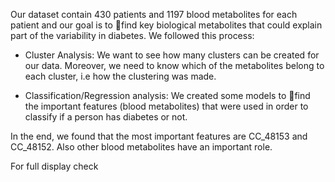 Our dataset contain 430 patients and 1197 blood metabolites for each patient
and our goal is to find key biological metabolites that could explain part of the
variability in diabetes.  We followed this process:

* Cluster Analysis: We want to see how many clusters can be created for our
data. Moreover, we need to know which of the metabolites belong to each
cluster, i.e how the clustering was made.

* Classification/Regression analysis: We created some models to find the
important features (blood metabolites) that were used in order to classify
if a person has diabetes or not.

In the end, we found that the most important features are CC_48153 and CC_48152.
Also other blood metabolites have an important role.

For full display check
